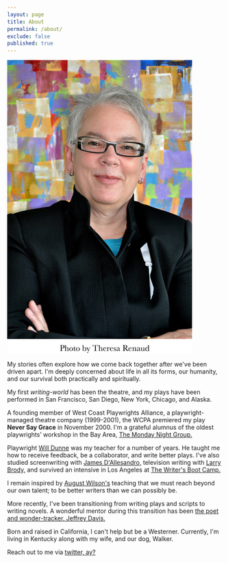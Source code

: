 ```yaml
---
layout: page
title: About
permalink: /about/
exclude: false
published: true
---
```



<img class="col one right" src="/img/jde.jpg">
<p>My stories often explore how we come back together after we've been driven apart. I'm deeply concerned about life in all its forms, our humanity, and our survival both practically and spiritually.</p>

<p>My first <em>writing-world</em> has been the theatre, and my plays have been performed in San Francisco, San Diego, New York, Chicago, and Alaska.</p>

<p>A founding member of West Coast Playwrights Alliance, a playwright-managed theatre company (1999-2001), the WCPA premiered my play <strong>Never Say Grace</strong> in November 2000. 
I'm a grateful alumnus of the oldest playwrights’ workshop in the Bay Area, <a href="http://mondaynightgroup.net" target="blank">The Monday Night Group.</a></p>

<p>Playwright <a href="http://www.willdunne.com" target="_blank">Will Dunne</a> was my teacher for a number of years. He taught me how to receive feedback, be a collaborator, and write better plays. I've also studied screenwriting with <a href="https://en.wikipedia.org/wiki/James_Dalessandro" target="_blank">James D'Allesandro,</a> television writing with <a href="http://tvwriter.net" target="_blank">Larry Brody,</a> and survived an intensive in Los Angeles at <a href="http://www.writersbootcamp.com" target="_blank">The Writer's Boot Camp.</a></p>
<p>I remain inspired by <a href="http://www.augustwilson.net" target="_blank">August Wilson's</a> teaching that we must reach beyond our own talent; to be better writers than we can possibly be.</p>

<p>More recently, I've been transitioning from writing plays and scripts to writing novels. A wonderful mentor during this transition has been <a href="http://trackingwonder.com" target="blank">the poet and wonder-tracker, Jeffrey Davis.</a></p>

Born and raised in California, I can't help but be a Westerner. Currently, I'm living in Kentucky along with my wife, and our dog, Walker.

<p>Reach out to me via <a href="https://twitter.com/{{ site.twitter_username }}"><i class="fa fa-twitter"></i> twitter, ay?</a></p>
